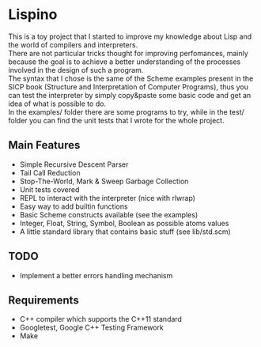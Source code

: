 Lispino
=======

This is a toy project that I started to improve my knowledge about Lisp and the world of compilers and interpreters.  
There are not particular tricks thought for improving perfomances,
mainly because the goal is to achieve a better understanding of the
processes involved in the design of such a program.  
The syntax that I chose is the same of the Scheme examples present in 
the SICP book (Structure and Interpretation of Computer Programs), thus
you can test the interpreter by simply copy&paste some basic code and 
get an idea of what is possible to do.  
In the examples/ folder there are some programs to try, while in the test/ folder you can find the unit tests that I wrote for the whole project.

Main Features
--------

+ Simple Recursive Descent Parser
+ Tail Call Reduction
+ Stop-The-World, Mark & Sweep Garbage Collection  
+ Unit tests covered
+ REPL to interact with the interpreter (nice with rlwrap)
+ Easy way to add builtin functions
+ Basic Scheme constructs available (see the examples)
+ Integer, Float, String, Symbol, Boolean as possible atoms values
+ A little standard library that contains basic stuff (see lib/std.scm)

TODO
----

+ Implement a better errors handling mechanism

Requirements
------------

+ C++ compiler which supports the C++11 standard
+ Googletest, Google C++ Testing Framework
+ Make
